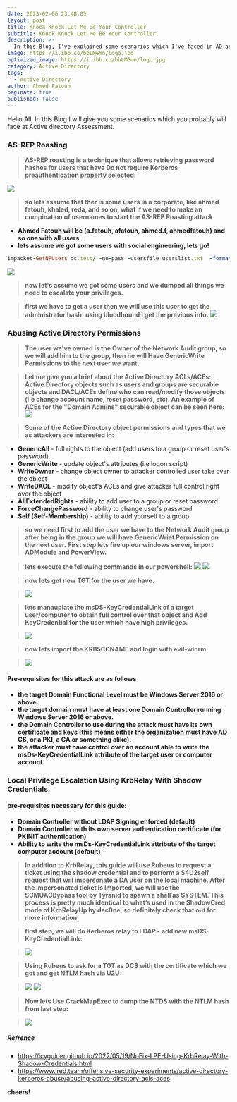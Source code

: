 ```yaml
---
date: 2023-02-06 23:48:05
layout: post
title: Knock Knock Let Me Be Your Controller
subtitle: Knock Knock Let Me Be Your Controller.
description: >-
  In this Blog, I've explained some scenarios which I've faced in AD assessment.
image: https://i.ibb.co/bbLMGmn/logo.jpg
optimized_image: https://i.ibb.co/bbLMGmn/logo.jpg
category: Active Directory
tags:
  - Active Directory
author: Ahmed Fatouh
paginate: true
published: false
---
```

Hello All, In this Blog I will give you some scenarios which you probably will face at Active directory Assessment.

### AS-REP Roasting

> **AS-REP roasting is a technique that allows retrieving password hashes for users that have Do not require Kerberos preauthentication property selected:**

![](https://i.ibb.co/1vcBDFr/1.png)

> **so lets assume that ther is some users in a corporate, like ahmed fatouh, khaled, reda, and so on, what if we need to make an compination of usernames to start the AS-REP Roasting attack.** 

- **Ahmed Fatouh will be (a.fatouh, afatouh, ahmed.f, ahmedfatouh) and so one with all users.**
- **lets assume we got some users with social engineering, lets go!**

 ```ruby 
impacket-GetNPUsers dc.test/ -no-pass -usersfile userslist.txt  -format john -dc-ip xx.xx.xx.xxx
```

![](https://i.ibb.co/HBv9PdZ/Inked-Inked2.jpg)

> **now let's assume we got some users and we dumped all things we need to escalate your privileges.**

> **first we have to get a user then we will use this user to get the administrator hash.**
> **using bloodhound I get the previous info.**
![](https://i.ibb.co/XxhXf1K/Inked3.jpg)

### Abusing Active Directory Permissions

> **The user we've owned is the Owner of the Network Audit group, so we will add him to the group, then he will Have GenericWrite Permissions to the next user we want.**

> **Let me give you a brief about the Active Directory ACLs/ACEs:
> Active Directory objects such as users and groups are securable objects and DACL/ACEs define who can read/modify those objects (i.e change account name, reset password, etc). 
> An example of ACEs for the "Domain Admins" securable object can be seen here:**
> ![](https://i.ibb.co/QkPk26G/1111.webp)

> **Some of the Active Directory object permissions and types that we as attackers are interested in:**
- **GenericAll** - full rights to the object (add users to a group or reset user's password)
- **GenericWrite** - update object's attributes (i.e logon script)
- **WriteOwner** - change object owner to attacker controlled user take over the object
- **WriteDACL** - modify object's ACEs and give attacker full control right over the object
- **AllExtendedRights** - ability to add user to a group or reset password
- **ForceChangePassword** - ability to change user's password
- **Self (Self-Membership)** - ability to add yourself to a group

> **so we need first to add the user we have to the Network Audit group after being in the group we will have GenericWriet Permission on the next user.**
> **First step lets fire up our windows server, import ADModule and PowerView.**

> **lets execute the following commands in our powershell:**
> ![](https://i.ibb.co/QY1ZK9N/pss1.jpg)
> ![](https://i.ibb.co/7xDtwST/pss2.jpg)

> **now lets get new TGT for the user we have.**

> ![](https://i.ibb.co/rGpBnWX/ATTACK1.jpg)

> **lets manauplate the msDS-KeyCredentialLink of a target user/computer to obtain full control over that object and Add KeyCredential for the user which have high privileges.**

> ![](https://i.ibb.co/StvfP3g/attack2.jpg)

> **now lets import the KRB5CCNAME and login with evil-winrm**

> ![](https://i.ibb.co/Lhw0tTF/attack3.jpg)


#### Pre-requisites for this attack are as follows
- **the target Domain Functional Level must be Windows Server 2016 or above.**
- **the target domain must have at least one Domain Controller running Windows Server 2016 or above.**
- **the Domain Controller to use during the attack must have its own certificate and keys (this means either the organization must have AD CS, or a PKI, a CA or something alike).**
- **the attacker must have control over an account able to write the msDs-KeyCredentialLink attribute of the target user or computer account.**

### Local Privilege Escalation Using KrbRelay With Shadow Credentials.

#### pre-requisites necessary for this guide:

- **Domain Controller without LDAP Signing enforced (default)**
- **Domain Controller with its own server authentication certificate (for PKINIT authentication)**
- **Ability to write the msDs-KeyCredentialLink attribute of the target computer account (default)**

> **In addition to KrbRelay, this guide will use Rubeus to request a ticket using the shadow credential and to perform a S4U2self request that will impersonate a DA user on the local machine. After the impersonated ticket is imported, we will use the SCMUACBypass tool by Tyranid to spawn a shell as SYSTEM. This process is pretty much identical to what’s used in the ShadowCred mode of KrbRelayUp by dec0ne, so definitely check that out for more information.**

> **first step, we will do Kerberos relay to LDAP - add new msDS-KeyCredentialLink:**

>![](https://i.ibb.co/4T5yK5Q/step1.jpg)

> **Using Rubeus to ask for a TGT as DC$ with the certificate which we got and get NTLM hash via U2U:**

>![](https://i.ibb.co/s9GqBNz/step2.jpg)
>![](https://i.ibb.co/Jv7j5dr/step3.jpg)

> **Now lets Use CrackMapExec to dump the NTDS with the NTLM hash from last step:**

>![](https://i.ibb.co/tZ4q9xF/4.png)

##### Refrence

- https://icyguider.github.io/2022/05/19/NoFix-LPE-Using-KrbRelay-With-Shadow-Credentials.html
- https://www.ired.team/offensive-security-experiments/active-directory-kerberos-abuse/abusing-active-directory-acls-aces

**cheers!**












